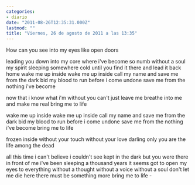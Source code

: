 ```yaml
---
categories:
- diario
date: "2011-08-26T12:35:31.000Z"
lastmod: ""
title: "Viernes, 26 de agosto de 2011 a las 13:35"
---
```


How can you see into my eyes like open doors 

leading you down into my core 
where i\'ve become so numb without a soul my spirit sleeping somewhere cold 
until you find it there and lead it back home wake me up inside 
wake me up inside 
call my name and save me from the dark 
bid my blood to run 
before i come undone 
save me from the nothing i\'ve become 

now that i know what i\'m without 
you can\'t just leave me 
breathe into me and make me real 
bring me to life 

wake me up inside 
wake me up inside 
call my name and save me from the dark 
bid my blood to run 
before i come undone 
save me from the nothing i\'ve become 
bring me to life 

frozen inside without your touch without your love darling only you are the life among the dead 

all this time i can\'t believe i couldn\'t see 
kept in the dark but you were there in front of me 
i\'ve been sleeping a thousand years it seems 
got to open my eyes to everything 
without a thought without a voice without a soul 
don\'t let me die here 
there must be something more 
bring me to life -